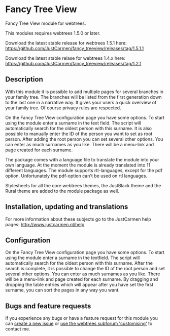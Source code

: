Fancy Tree View
===============

Fancy Tree View module for webtrees.

This modules requires webtrees 1.5.0 or later.

Download the latest stable release for webtrees 1.5.1 here:
https://github.com/JustCarmen/fancy_treeview/releases/tag/1.5.1.1

Download the latest stable relase for webtrees 1.4.x here:
https://github.com/JustCarmen/fancy_treeview/releases/tag/1.2.1

Description
-----------
With this module it is possible to add multiple pages for several branches in your family tree. The branches will be listed from the first generation down to the last one in a narrative way. It gives your users a quick overview of your family tree. Of course privacy rules are respected.

On the Fancy Tree View configuration page you have some options. To start using the module enter a surname in the text field. The script will automatically search for the oldest person with this surname. It is also possible to manually enter the ID of the person you want to set as root person. After adding the root person you can set several other options. You can enter as much surnames as you like. There will be a menu-link and page created for each surname.

The package comes with a language file to translate the module into your own language. At the moment the module is already translated into 11 different languages. The module supports rtl-languages, except for the pdf option. Unfortunately the pdf-option can't be used on rtl languages.

Stylesheets for all the core webtrees themes, the JustBlack theme and the Rural theme are added to the module package as well.

Installation, updating and translations
---------------------------------------
For more information about these subjects go to the JustCarmen help pages: http://www.justcarmen.nl/help

Configuration
-------------
On the Fancy Tree View configuration page you have some options. To start using the module enter a surname in the textfield. The script will automatically search for the oldest person with this surname. After the search is complete, it is possible to change the ID of the root person and set several other options. You can enter as much surnames as you like. There will be a menu-link and page created for each surname. By dragging and dropping the table entries which will appear after you have set the first surname, you can sort the pages in any way you want.

Bugs and feature requests
-------------------------
If you experience any bugs or have a feature request for this module you can [create a new issue](../issues?state=open) or [use the webtrees subforum 'customising'](http://www.webtrees.net/index.php/en/forum/4-customising) to contact me.

